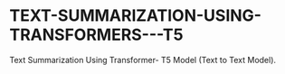 # TEXT-SUMMARIZATION-USING-TRANSFORMERS---T5
Text Summarization Using Transformer- T5 Model (Text to Text Model). 
